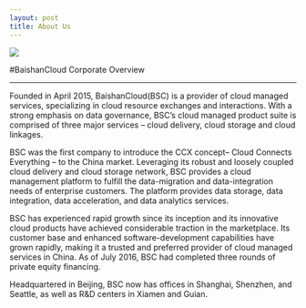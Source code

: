 ```yaml
---
layout: post
title: About Us
---
```


<img src="{{ site.baseurl }}/public/image/about_us.png" class="img">

#BaishanCloud Corporate Overview

---

<div class="list_content">

<p>Founded in April 2015, BaishanCloud(BSC) is a provider of cloud managed services, specializing in cloud resource exchanges and interactions. With a strong emphasis on data governance, BSC’s cloud managed product suite is comprised of three major services – cloud delivery, cloud storage and cloud linkages.  </p>

<p>BSC was the first company to introduce the CCX concept– Cloud Connects Everything – to the China market.  Leveraging its robust and loosely coupled cloud delivery and cloud storage network, BSC provides a cloud management platform to fulfill the data-migration and data-integration needs of enterprise customers.   The platform provides data storage, data integration, data acceleration, and data analytics services.</p>

<p>BSC has experienced rapid growth since its inception and its innovative cloud products have achieved considerable traction in the marketplace.  Its customer base and enhanced software-development capabilities have grown rapidly, making it a trusted and preferred provider of cloud managed services in China.  As of July 2016, BSC had completed three rounds of private equity financing.</p>

<p>Headquartered in Beijing, BSC now has offices in Shanghai, Shenzhen, and Seattle, as well as R&D centers in Xiamen and Guian.</p>

</div>